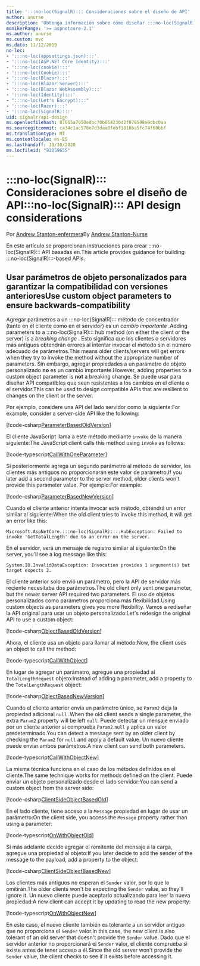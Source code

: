 ```yaml
---
title: ':::no-loc(SignalR)::: Consideraciones sobre el diseño de API'
author: anurse
description: 'Obtenga información sobre cómo diseñar :::no-loc(SignalR)::: API para la compatibilidad entre versiones de la aplicación.'
monikerRange: '>= aspnetcore-2.1'
ms.author: anurse
ms.custom: mvc
ms.date: 11/12/2019
no-loc:
- ':::no-loc(appsettings.json):::'
- ':::no-loc(ASP.NET Core Identity):::'
- ':::no-loc(cookie):::'
- ':::no-loc(Cookie):::'
- ':::no-loc(Blazor):::'
- ':::no-loc(Blazor Server):::'
- ':::no-loc(Blazor WebAssembly):::'
- ':::no-loc(Identity):::'
- ":::no-loc(Let's Encrypt):::"
- ':::no-loc(Razor):::'
- ':::no-loc(SignalR):::'
uid: signalr/api-design
ms.openlocfilehash: 87665a7950edbc70b664230d2f078598e9dbc0aa
ms.sourcegitcommit: ca34c1ac578e7d3daa0febf1810ba5fc74f60bbf
ms.translationtype: MT
ms.contentlocale: es-ES
ms.lasthandoff: 10/30/2020
ms.locfileid: "93059655"
---
```

# <a name="no-locsignalr-api-design-considerations"></a><span data-ttu-id="1410d-103">:::no-loc(SignalR)::: Consideraciones sobre el diseño de API</span><span class="sxs-lookup"><span data-stu-id="1410d-103">:::no-loc(SignalR)::: API design considerations</span></span>

<span data-ttu-id="1410d-104">Por [Andrew Stanton-enfermera](https://twitter.com/anurse)</span><span class="sxs-lookup"><span data-stu-id="1410d-104">By [Andrew Stanton-Nurse](https://twitter.com/anurse)</span></span>

<span data-ttu-id="1410d-105">En este artículo se proporcionan instrucciones para crear :::no-loc(SignalR)::: API basadas en.</span><span class="sxs-lookup"><span data-stu-id="1410d-105">This article provides guidance for building :::no-loc(SignalR):::-based APIs.</span></span>

## <a name="use-custom-object-parameters-to-ensure-backwards-compatibility"></a><span data-ttu-id="1410d-106">Usar parámetros de objeto personalizados para garantizar la compatibilidad con versiones anteriores</span><span class="sxs-lookup"><span data-stu-id="1410d-106">Use custom object parameters to ensure backwards-compatibility</span></span>

<span data-ttu-id="1410d-107">Agregar parámetros a un :::no-loc(SignalR)::: método de concentrador (tanto en el cliente como en el servidor) es un *cambio importante* .</span><span class="sxs-lookup"><span data-stu-id="1410d-107">Adding parameters to a :::no-loc(SignalR)::: hub method (on either the client or the server) is a *breaking change* .</span></span> <span data-ttu-id="1410d-108">Esto significa que los clientes o servidores más antiguos obtendrán errores al intentar invocar el método sin el número adecuado de parámetros.</span><span class="sxs-lookup"><span data-stu-id="1410d-108">This means older clients/servers will get errors when they try to invoke the method without the appropriate number of parameters.</span></span> <span data-ttu-id="1410d-109">Sin embargo, agregar propiedades a un parámetro de objeto personalizado **no** es un cambio importante.</span><span class="sxs-lookup"><span data-stu-id="1410d-109">However, adding properties to a custom object parameter is **not** a breaking change.</span></span> <span data-ttu-id="1410d-110">Se puede usar para diseñar API compatibles que sean resistentes a los cambios en el cliente o el servidor.</span><span class="sxs-lookup"><span data-stu-id="1410d-110">This can be used to design compatible APIs that are resilient to changes on the client or the server.</span></span>

<span data-ttu-id="1410d-111">Por ejemplo, considere una API del lado servidor como la siguiente:</span><span class="sxs-lookup"><span data-stu-id="1410d-111">For example, consider a server-side API like the following:</span></span>

[!code-csharp[ParameterBasedOldVersion](api-design/sample/Samples.cs?name=ParameterBasedOldVersion)]

<span data-ttu-id="1410d-112">El cliente JavaScript llama a este método mediante `invoke` de la manera siguiente:</span><span class="sxs-lookup"><span data-stu-id="1410d-112">The JavaScript client calls this method using `invoke` as follows:</span></span>

[!code-typescript[CallWithOneParameter](api-design/sample/Samples.ts?name=CallWithOneParameter)]

<span data-ttu-id="1410d-113">Si posteriormente agrega un segundo parámetro al método de servidor, los clientes más antiguos no proporcionarán este valor de parámetro.</span><span class="sxs-lookup"><span data-stu-id="1410d-113">If you later add a second parameter to the server method, older clients won't provide this parameter value.</span></span> <span data-ttu-id="1410d-114">Por ejemplo:</span><span class="sxs-lookup"><span data-stu-id="1410d-114">For example:</span></span>

[!code-csharp[ParameterBasedNewVersion](api-design/sample/Samples.cs?name=ParameterBasedNewVersion)]

<span data-ttu-id="1410d-115">Cuando el cliente anterior intenta invocar este método, obtendrá un error similar al siguiente:</span><span class="sxs-lookup"><span data-stu-id="1410d-115">When the old client tries to invoke this method, it will get an error like this:</span></span>

```
Microsoft.AspNetCore.:::no-loc(SignalR):::.HubException: Failed to invoke 'GetTotalLength' due to an error on the server.
```

<span data-ttu-id="1410d-116">En el servidor, verá un mensaje de registro similar al siguiente:</span><span class="sxs-lookup"><span data-stu-id="1410d-116">On the server, you'll see a log message like this:</span></span>

```
System.IO.InvalidDataException: Invocation provides 1 argument(s) but target expects 2.
```

<span data-ttu-id="1410d-117">El cliente anterior solo envió un parámetro, pero la API de servidor más reciente necesitaba dos parámetros.</span><span class="sxs-lookup"><span data-stu-id="1410d-117">The old client only sent one parameter, but the newer server API required two parameters.</span></span> <span data-ttu-id="1410d-118">El uso de objetos personalizados como parámetros proporciona más flexibilidad.</span><span class="sxs-lookup"><span data-stu-id="1410d-118">Using custom objects as parameters gives you more flexibility.</span></span> <span data-ttu-id="1410d-119">Vamos a rediseñar la API original para usar un objeto personalizado:</span><span class="sxs-lookup"><span data-stu-id="1410d-119">Let's redesign the original API to use a custom object:</span></span>

[!code-csharp[ObjectBasedOldVersion](api-design/sample/Samples.cs?name=ObjectBasedOldVersion)]

<span data-ttu-id="1410d-120">Ahora, el cliente usa un objeto para llamar al método:</span><span class="sxs-lookup"><span data-stu-id="1410d-120">Now, the client uses an object to call the method:</span></span>

[!code-typescript[CallWithObject](api-design/sample/Samples.ts?name=CallWithObject)]

<span data-ttu-id="1410d-121">En lugar de agregar un parámetro, agregue una propiedad al `TotalLengthRequest` objeto:</span><span class="sxs-lookup"><span data-stu-id="1410d-121">Instead of adding a parameter, add a property to the `TotalLengthRequest` object:</span></span>

[!code-csharp[ObjectBasedNewVersion](api-design/sample/Samples.cs?name=ObjectBasedNewVersion&highlight=4,9-13)]

<span data-ttu-id="1410d-122">Cuando el cliente anterior envía un parámetro único, se `Param2` deja la propiedad adicional `null` .</span><span class="sxs-lookup"><span data-stu-id="1410d-122">When the old client sends a single parameter, the extra `Param2` property will be left `null`.</span></span> <span data-ttu-id="1410d-123">Puede detectar un mensaje enviado por un cliente anterior si comprueba `Param2` `null` y aplica un valor predeterminado.</span><span class="sxs-lookup"><span data-stu-id="1410d-123">You can detect a message sent by an older client by checking the `Param2` for `null` and apply a default value.</span></span> <span data-ttu-id="1410d-124">Un nuevo cliente puede enviar ambos parámetros.</span><span class="sxs-lookup"><span data-stu-id="1410d-124">A new client can send both parameters.</span></span>

[!code-typescript[CallWithObjectNew](api-design/sample/Samples.ts?name=CallWithObjectNew)]

<span data-ttu-id="1410d-125">La misma técnica funciona en el caso de los métodos definidos en el cliente.</span><span class="sxs-lookup"><span data-stu-id="1410d-125">The same technique works for methods defined on the client.</span></span> <span data-ttu-id="1410d-126">Puede enviar un objeto personalizado desde el lado servidor:</span><span class="sxs-lookup"><span data-stu-id="1410d-126">You can send a custom object from the server side:</span></span>

[!code-csharp[ClientSideObjectBasedOld](api-design/sample/Samples.cs?name=ClientSideObjectBasedOld)]

<span data-ttu-id="1410d-127">En el lado cliente, tiene acceso a la `Message` propiedad en lugar de usar un parámetro:</span><span class="sxs-lookup"><span data-stu-id="1410d-127">On the client side, you access the `Message` property rather than using a parameter:</span></span>

[!code-typescript[OnWithObjectOld](api-design/sample/Samples.ts?name=OnWithObjectOld)]

<span data-ttu-id="1410d-128">Si más adelante decide agregar el remitente del mensaje a la carga, agregue una propiedad al objeto:</span><span class="sxs-lookup"><span data-stu-id="1410d-128">If you later decide to add the sender of the message to the payload, add a property to the object:</span></span>

[!code-csharp[ClientSideObjectBasedNew](api-design/sample/Samples.cs?name=ClientSideObjectBasedNew&highlight=5)]

<span data-ttu-id="1410d-129">Los clientes más antiguos no esperan el `Sender` valor, por lo que lo omitirán.</span><span class="sxs-lookup"><span data-stu-id="1410d-129">The older clients won't be expecting the `Sender` value, so they'll ignore it.</span></span> <span data-ttu-id="1410d-130">Un nuevo cliente puede aceptarlo actualizando para leer la nueva propiedad:</span><span class="sxs-lookup"><span data-stu-id="1410d-130">A new client can accept it by updating to read the new property:</span></span>

[!code-typescript[OnWithObjectNew](api-design/sample/Samples.ts?name=OnWithObjectNew&highlight=2-5)]

<span data-ttu-id="1410d-131">En este caso, el nuevo cliente también es tolerante a un servidor antiguo que no proporciona el `Sender` valor.</span><span class="sxs-lookup"><span data-stu-id="1410d-131">In this case, the new client is also tolerant of an old server that doesn't provide the `Sender` value.</span></span> <span data-ttu-id="1410d-132">Dado que el servidor anterior no proporcionará el `Sender` valor, el cliente comprueba si existe antes de tener acceso a él.</span><span class="sxs-lookup"><span data-stu-id="1410d-132">Since the old server won't provide the `Sender` value, the client checks to see if it exists before accessing it.</span></span>
